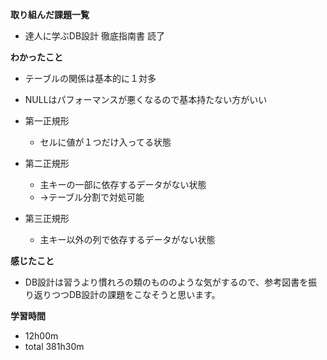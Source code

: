 **取り組んだ課題一覧**
* 達人に学ぶDB設計 徹底指南書 読了

**わかったこと**
* テーブルの関係は基本的に１対多
* NULLはパフォーマンスが悪くなるので基本持たない方がいい

* 第一正規形
  * セルに値が１つだけ入ってる状態

* 第二正規形
  * 主キーの一部に依存するデータがない状態
  * →テーブル分割で対処可能

* 第三正規形
  * 主キー以外の列で依存するデータがない状態

**感じたこと**
* DB設計は習うより慣れろの類のもののような気がするので、参考図書を振り返りつつDB設計の課題をこなそうと思います。

**学習時間**
* 12h00m
 * total 381h30m

